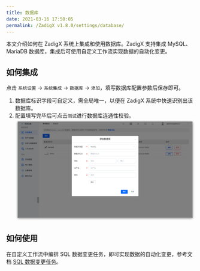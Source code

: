 ```yaml
---
title: 数据库
date: 2021-03-16 17:50:05
permalink: /ZadigX v1.8.0/settings/database/
---
```


本文介绍如何在 ZadigX 系统上集成和使用数据库。ZadigX 支持集成 MySQL、MariaDB 数据库，集成后可使用自定义工作流实现数据的自动化变更。

## 如何集成

点击 `系统设置` -> `系统集成` -> `数据库` -> `添加`，填写数据库配置参数后保存即可。
1. 数据库标识字段可自定义，需全局唯一，以便在 ZadigX 系统中快速识别出该数据库。
2. 配置填写完毕后可点击`测试`进行数据库连通性校验。
![reg](../../../_images/add_database.png)

## 如何使用

在自定义工作流中编排 SQL 数据变更任务，即可实现数据的自动化变更，参考文档 [SQL 数据变更任务](/ZadigX%20v1.8.0/project/workflow-jobs/#sql-数据变更)。
